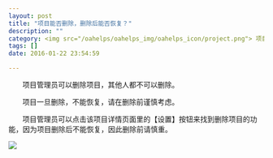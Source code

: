 ```yaml
---
layout: post
title: "项目能否删除，删除后能否恢复？"
description: ""
category: <img src="/oahelps/oahelps_img/oahelps_icon/project.png"> 项目管理与使用
tags: []
date: 2016-01-22 23:54:59

---
```

&#160; &#160; &#160; &#160;项目管理员可以删除项目，其他人都不可以删除。

&#160; &#160; &#160; &#160;项目一旦删除，不能恢复，请在删除前谨慎考虑。

&#160; &#160; &#160; &#160;项目管理员可以点击该项目详情页面里的【设置】按钮来找到删除项目的功能，因为项目删除后不能恢复，因此删除前请慎重。

![](../../../../../../../../oahelps_img/xiangmu_8.png)